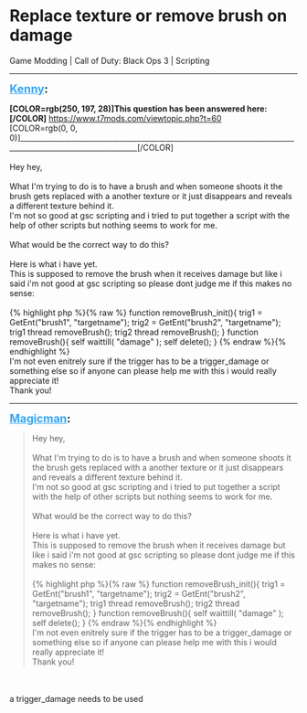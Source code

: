 # Replace texture or remove brush on damage
Game Modding | Call of Duty: Black Ops 3 | Scripting

---
<strong style="font-size: 1.4em;"><span style="text-decoration: underline;text-decoration-color: #34a7f9;"><span style="color:#34a7f9;">Kenny</span></span>:</strong>

<p><strong>[COLOR=rgb(250, 197, 28)]This question has been answered here:[/COLOR]</strong> <a href="https://www.t7mods.com/viewtopic.php?t=60">https://www.t7mods.com/viewtopic.php?t=60</a><br />[COLOR=rgb(0, 0, 0)]______________________________________________________________________________________________________________[/COLOR]<br /><br />Hey hey,<br /><br />What I&#39;m trying to do is to have a brush and when someone shoots it the brush gets replaced with a another texture or it just disappears and reveals a different texture behind it.<br />I&#39;m not so good at gsc scripting and i tried to put together a script with the help of other scripts but nothing seems to work for me.<br /><br />What would be the correct way to do this?<br /><br />Here is what i have yet.<br />This is supposed to remove the brush when it receives damage but like i said i&#39;m not good at gsc scripting so please dont judge me if this makes no sense:<br /><br />{% highlight php %}{% raw %}
function removeBrush_init(){
        trig1 = GetEnt("brush1", "targetname");
        trig2 = GetEnt("brush2", "targetname");
        trig1 thread removeBrush();
        trig2 thread removeBrush();
}
function removeBrush(){
        self waittill( "damage" );
        self delete();
}
{% endraw %}{% endhighlight %}
<br />I&#39;m not even enitrely sure if the trigger has to be a trigger_damage or something else so if anyone can please help me with this i would really appreciate it!<br />Thank you!</p>

---
<strong style="font-size: 1.4em;"><span style="text-decoration: underline;text-decoration-color: #34a7f9;"><span style="color:#34a7f9;">Magicman</span></span>:</strong>

<p><blockquote>Hey hey,<br /><br />What I&#39;m trying to do is to have a brush and when someone shoots it the brush gets replaced with a another texture or it just disappears and reveals a different texture behind it.<br />I&#39;m not so good at gsc scripting and i tried to put together a script with the help of other scripts but nothing seems to work for me.<br /><br />What would be the correct way to do this?<br /><br />Here is what i have yet.<br />This is supposed to remove the brush when it receives damage but like i said i&#39;m not good at gsc scripting so please dont judge me if this makes no sense:<br /><br />{% highlight php %}{% raw %}
function removeBrush_init(){
        trig1 = GetEnt("brush1", "targetname");
        trig2 = GetEnt("brush2", "targetname");
        trig1 thread removeBrush();
        trig2 thread removeBrush();
}
function removeBrush(){
        self waittill( "damage" );
        self delete();
}
{% endraw %}{% endhighlight %}
<br />I&#39;m not even enitrely sure if the trigger has to be a trigger_damage or something else so if anyone can please help me with this i would really appreciate it!<br />Thank you!<br /></blockquote><br /><br />a trigger_damage needs to be used</p>
